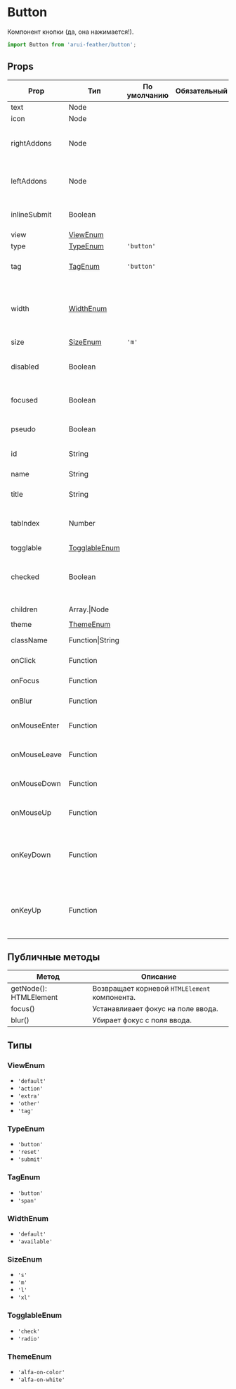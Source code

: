 # Button

Компонент кнопки (да, она нажимается!).

```javascript
import Button from 'arui-feather/button';
```




## Props


| Prop  | Тип  | По умолчанию | Обязательный | Описание |
| ----- | ---- | ------------ | ------------ |----------|
| text | Node |  |  | Текст кнопки |
| icon | Node |  |  | Иконка кнопки |
| rightAddons | Node |  |  | Список произвольных элементов в левом слоте |
| leftAddons | Node |  |  | Список произвольных элементов в правом слоте |
| inlineSubmit | Boolean |  |  | Представление для встраивания в поле ввода |
| view | [ViewEnum](#ViewEnum) |  |  | Тип кнопки |
| type | [TypeEnum](#TypeEnum) | `'button'`  |  | Поведение кнопки |
| tag | [TagEnum](#TagEnum) | `'button'`  |  | HTML элемент, которым будет компонент в DOM |
| width | [WidthEnum](#WidthEnum) |  |  | Управление шириной кнопки. При значении 'available' растягивает кнопку на ширину родителя |
| size | [SizeEnum](#SizeEnum) | `'m'`  |  | Размер компонента |
| disabled | Boolean |  |  | Управление возможности взаимодействия с компонентом |
| focused | Boolean |  |  | Отображение кнопки в состоянии фокуса |
| pseudo | Boolean |  |  | Псевдо представление кнопки |
| id | String |  |  | Идентификатор компонента в DOM |
| name | String |  |  | Имя компонента в DOM |
| title | String |  |  | Текст всплывающей подсказки |
| tabIndex | Number |  |  | Последовательность перехода между контролами при нажатии на Tab |
| togglable | [TogglableEnum](#TogglableEnum) |  |  | Тип переключателя |
| checked | Boolean |  |  | Отображение кнопки в отмеченном (зажатом) состоянии |
| children | Array.<Node>\|Node |  |  | Дочерние элементы `Button` |
| theme | [ThemeEnum](#ThemeEnum) |  |  | Тема компонента |
| className | Function\|String |  |  | Дополнительный класс |
| onClick | Function |  |  | Обработчик клика по кнопке |
| onFocus | Function |  |  | Обработчик фокуса кнопки |
| onBlur | Function |  |  | Обработчик снятия фокуса кнопки |
| onMouseEnter | Function |  |  | Обработчик события наведения курсора на кнопку |
| onMouseLeave | Function |  |  | Обработчик события снятия курсора с кнопки |
| onMouseDown | Function |  |  | Обработчик события нажатия кнопки мыши в момент |
| onMouseUp | Function |  |  | Обработчик события отжатия кнопки мыши в момент |
| onKeyDown | Function |  |  | Обработчик события нажатия на клавишу клавиатуры в момент, когда фокус находится на компоненте |
| onKeyUp | Function |  |  | Обработчик события отжатия на клавишу клавиатуры в момент, когда фокус находится на компоненте |





## Публичные методы
| Метод  | Описание |
| ------ | -------- |
| getNode(): HTMLElement | Возвращает корневой `HTMLElement` компонента. |
| focus() | Устанавливает фокус на поле ввода. |
| blur() | Убирает фокус с поля ввода. |





## Типы






### <a id="ViewEnum"></a>ViewEnum

 * `'default'`
 * `'action'`
 * `'extra'`
 * `'other'`
 * `'tag'`


### <a id="TypeEnum"></a>TypeEnum

 * `'button'`
 * `'reset'`
 * `'submit'`


### <a id="TagEnum"></a>TagEnum

 * `'button'`
 * `'span'`


### <a id="WidthEnum"></a>WidthEnum

 * `'default'`
 * `'available'`


### <a id="SizeEnum"></a>SizeEnum

 * `'s'`
 * `'m'`
 * `'l'`
 * `'xl'`


### <a id="TogglableEnum"></a>TogglableEnum

 * `'check'`
 * `'radio'`


### <a id="ThemeEnum"></a>ThemeEnum

 * `'alfa-on-color'`
 * `'alfa-on-white'`



